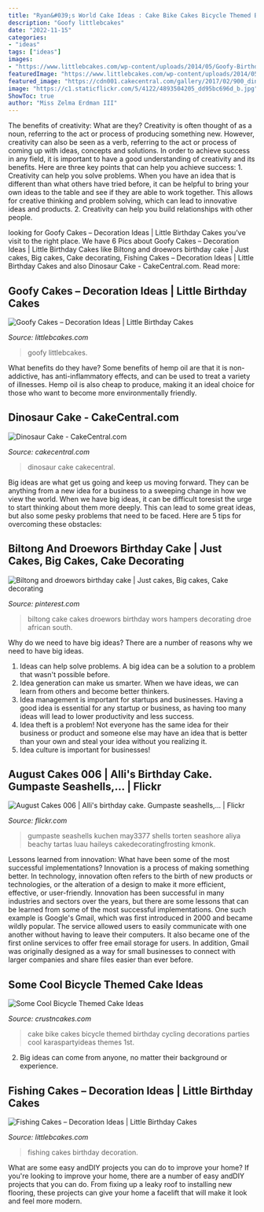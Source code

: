 ```yaml
---
title: "Ryan&#039;s World Cake Ideas : Cake Bike Cakes Bicycle Themed Birthday Cycling Decorations Parties Cool Karaspartyideas Themes 1st"
description: "Goofy littlebcakes"
date: "2022-11-15"
categories:
- "ideas"
tags: ["ideas"]
images:
- "https://www.littlebcakes.com/wp-content/uploads/2014/05/Goofy-Birthday-Cake.jpg"
featuredImage: "https://www.littlebcakes.com/wp-content/uploads/2014/05/Goofy-Birthday-Cake.jpg"
featured_image: "https://cdn001.cakecentral.com/gallery/2017/02/900_dinosaur-cake-946557ja2XW.JPG"
image: "https://c1.staticflickr.com/5/4122/4893504205_dd95bc696d_b.jpg"
ShowToc: true
author: "Miss Zelma Erdman III"
---
```



The benefits of creativity: What are they?
Creativity is often thought of as a noun, referring to the act or process of producing something new. However, creativity can also be seen as a verb, referring to the act or process of coming up with ideas, concepts and solutions. In order to achieve success in any field, it is important to have a good understanding of creativity and its benefits. Here are three key points that can help you achieve success: 1. Creativity can help you solve problems. When you have an idea that is different than what others have tried before, it can be helpful to bring your own ideas to the table and see if they are able to work together. This allows for creative thinking and problem solving, which can lead to innovative ideas and products. 2. Creativity can help you build relationships with other people.

	

		
looking for Goofy Cakes – Decoration Ideas | Little Birthday Cakes you've visit to the right place. We have 6 Pics about Goofy Cakes – Decoration Ideas | Little Birthday Cakes like Biltong and droewors birthday cake | Just cakes, Big cakes, Cake decorating, Fishing Cakes – Decoration Ideas | Little Birthday Cakes and also Dinosaur Cake - CakeCentral.com. Read more:
		
    
## Goofy Cakes – Decoration Ideas | Little Birthday Cakes

<img loading=lazy src="https://www.littlebcakes.com/wp-content/uploads/2014/05/Goofy-Birthday-Cake.jpg" onerror="this.onerror=null;this.src='https://tse4.mm.bing.net/th?id=OIP.1vJlWJAwGXdIuMIiBRYfyQHaMA&amp;pid=15.1';" alt="Goofy Cakes – Decoration Ideas | Little Birthday Cakes">

_Source: littlebcakes.com_

>goofy littlebcakes. 

	

What benefits do they have?
Some benefits of hemp oil are that it is non-addictive, has anti-inflammatory effects, and can be used to treat a variety of illnesses. Hemp oil is also cheap to produce, making it an ideal choice for those who want to become more environmentally friendly.

    
## Dinosaur Cake - CakeCentral.com

<img loading=lazy src="https://cdn001.cakecentral.com/gallery/2017/02/900_dinosaur-cake-946557ja2XW.JPG" onerror="this.onerror=null;this.src='https://tse3.mm.bing.net/th?id=OIP.cF2DhZhFinmkNzLmZF2JXgHaJ4&amp;pid=15.1';" alt="Dinosaur Cake - CakeCentral.com">

_Source: cakecentral.com_

>dinosaur cake cakecentral. 

	

Big ideas are what get us going and keep us moving forward. They can be anything from a new idea for a business to a sweeping change in how we view the world. When we have big ideas, it can be difficult toresist the urge to start thinking about them more deeply. This can lead to some great ideas, but also some pesky problems that need to be faced. Here are 5 tips for overcoming these obstacles: 

    
## Biltong And Droewors Birthday Cake | Just Cakes, Big Cakes, Cake Decorating

<img loading=lazy src="https://i.pinimg.com/736x/70/8f/4c/708f4cf2ab9c1576e0cd610628d635a2--kos-easter-ideas.jpg" onerror="this.onerror=null;this.src='https://tse4.mm.bing.net/th?id=OIP.CA84HErXdTatExNZJS3bFwHaJ3&amp;pid=15.1';" alt="Biltong and droewors birthday cake | Just cakes, Big cakes, Cake decorating">

_Source: pinterest.com_

>biltong cake cakes droewors birthday wors hampers decorating droe african south. 

	

Why do we need to have big ideas?
There are a number of reasons why we need to have big ideas. 
1. Ideas can help solve problems. A big idea can be a solution to a problem that wasn't possible before. 
2. Idea generation can make us smarter. When we have ideas, we can learn from others and become better thinkers. 
3. Idea management is important for startups and businesses. Having a good idea is essential for any startup or business, as having too many ideas will lead to lower productivity and less success. 
4. Idea theft is a problem! Not everyone has the same idea for their business or product and someone else may have an idea that is better than your own and steal your idea without you realizing it. 
5. Idea culture is important for businesses!

    
## August Cakes 006 | Alli&#039;s Birthday Cake. Gumpaste Seashells,… | Flickr

<img loading=lazy src="https://c1.staticflickr.com/5/4122/4893504205_dd95bc696d_b.jpg" onerror="this.onerror=null;this.src='https://tse4.mm.bing.net/th?id=OIP.O2FtaIxz6bcrirk5UXpiIgHaJ4&amp;pid=15.1';" alt="August Cakes 006 | Alli&#039;s birthday cake. Gumpaste seashells,… | Flickr">

_Source: flickr.com_

>gumpaste seashells kuchen may3377 shells torten seashore aliya beachy tartas luau haileys cakedecoratingfrosting kmonk. 

	

Lessons learned from innovation: What have been some of the most successful implementations?
Innovation is a process of making something better. In technology, innovation often refers to the birth of new products or technologies, or the alteration of a design to make it more efficient, effective, or user-friendly. Innovation has been successful in many industries and sectors over the years, but there are some lessons that can be learned from some of the most successful implementations.
One such example is Google's Gmail, which was first introduced in 2000 and became wildly popular. The service allowed users to easily communicate with one another without having to leave their computers. It also became one of the first online services to offer free email storage for users. In addition, Gmail was originally designed as a way for small businesses to connect with larger companies and share files easier than ever before.

    
## Some Cool Bicycle Themed Cake Ideas

<img loading=lazy src="http://www.crustncakes.com/blog/wp-content/uploads/2017/06/f7189492c5d0f15d78493a9c56dc7762-678x1024.jpg" onerror="this.onerror=null;this.src='https://tse3.mm.bing.net/th?id=OIP.pVxe7-DCnw8879iVybnfbwHaLL&amp;pid=15.1';" alt="Some Cool Bicycle Themed Cake Ideas">

_Source: crustncakes.com_

>cake bike cakes bicycle themed birthday cycling decorations parties cool karaspartyideas themes 1st. 

	

2. Big ideas can come from anyone, no matter their background or experience.

    
## Fishing Cakes – Decoration Ideas | Little Birthday Cakes

<img loading=lazy src="http://www.littlebcakes.com/wp-content/uploads/2014/01/Fishing-Cakes.jpg" onerror="this.onerror=null;this.src='https://tse3.mm.bing.net/th?id=OIP.1tL40IB1MzU2xE_QJQ32zgHaJ4&amp;pid=15.1';" alt="Fishing Cakes – Decoration Ideas | Little Birthday Cakes">

_Source: littlebcakes.com_

>fishing cakes birthday decoration. 

	

What are some easy andDIY projects you can do to improve your home?
If you're looking to improve your home, there are a number of easy andDIY projects that you can do. From fixing up a leaky roof to installing new flooring, these projects can give your home a facelift that will make it look and feel more modern.

